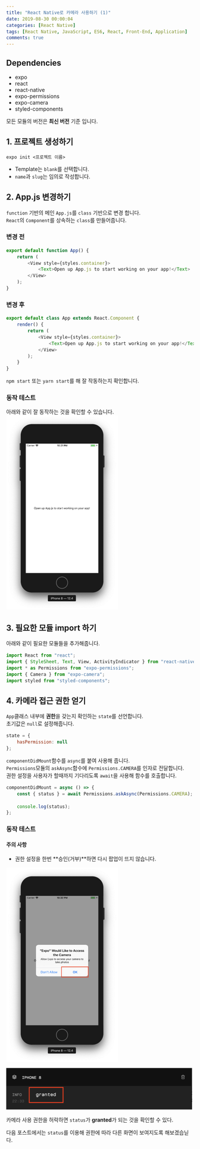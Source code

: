 ```yaml
---
title: "React Native로 카메라 사용하기 (1)"
date: 2019-08-30 00:00:04
categories: [React Native]
tags: [React Native, JavaScript, ES6, React, Front-End, Application]
comments: true
---
```


## Dependencies

-   expo
-   react
-   react-native
-   expo-permissions
-   expo-camera
-   styled-components

모든 모듈의 버전은 **최신 버전** 기준 입니다.

## 1. 프로젝트 생성하기

```shell
expo init <프로젝트 이름>
```

-   Template는 `blank`를 선택합니다.
-   `name`과 `slug`는 임의로 작성합니다.

## 2. App.js 변경하기

`function` 기반의 메인 `App.js`를 `class` 기반으로 변경 합니다.<br>
`React`의 `Component`를 상속하는 `class`를 만들어줍니다.

### 변경 전

```javascript
export default function App() {
    return (
        <View style={styles.container}>
            <Text>Open up App.js to start working on your app!</Text>
        </View>
    );
}
```

### 변경 후

```javascript
export default class App extends React.Component {
    render() {
        return (
            <View style={styles.container}>
                <Text>Open up App.js to start working on your app!</Text>
            </View>
        );
    }
}
```

`npm start` 또는 `yarn start`를 해 잘 작동하는지 확인합니다.

### 동작 테스트

아래와 같이 잘 동작하는 것을 확인할 수 있습니다.<br>
<img src="/assets/2019-08-30/1.png" width="300" height="auto" alt="아직 안만듬"><br/>

## 3. 필요한 모듈 import 하기

아래와 같이 필요한 모듈들을 추가해줍니다.

```javascript
import React from "react";
import { StyleSheet, Text, View, ActivityIndicator } from "react-native";
import * as Permissions from "expo-permissions";
import { Camera } from "expo-camera";
import styled from "styled-components";
```

## 4. 카메라 접근 권한 얻기

`App`클래스 내부에 **권한**을 갖는지 확인하는 `state`를 선언합니다.<br>
초기값은 `null`로 설정해줍니다.

```javascript
state = {
    hasPermission: null
};
```

`componentDidMount`함수를 `async`를 붙여 사용해 줍니다.<br>
`Permissions`모듈의 `askAsync`함수에 `Permissions.CAMERA`를 인자로 전달합니다.<br>
권한 설정을 사용자가 할때까지 기다리도록 `await`을 사용해 함수를 호출합니다.

```javascript
componentDidMount = async () => {
    const { status } = await Permissions.askAsync(Permissions.CAMERA);

    console.log(status);
};
```

### 동작 테스트

#### 주의 사항

-   권한 설정을 한번 **승인(거부)**하면 다시 팝업이 뜨지 않습니다.

<img src="/assets/2019-08-30/2.png" width="300" height="auto" alt="아직 안만듬"><br/>

<img src="/assets/2019-08-30/3.png" width="500" height="auto" alt="아직 안만듬"><br/>

카메라 사용 권한을 허락하면 `status`가 **granted**가 되는 것을 확인할 수 있다.<br>

다음 포스트에서는 `status`를 이용해 권한에 따라 다른 화면이 보여지도록 해보겠습닏다.
